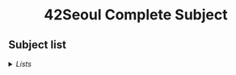 <div align="center">

  # 42Seoul Complete Subject

</div>

## Subject list

<details>
  <summary> <i>Lists</i> </summary>
  <p>
    [00 - LaPiscine](https://www.notion.so/00-LaPiscine-77bae00a80194fad906fb17d59eb684a?pvs=25)
    [01 - libft](https://www.notion.so/01-libft-101dde0f037f4eb0a1ea738f99d4bb9a?pvs=21)
    [02 - get_next_line](https://www.notion.so/02-get_next_line-ed5a4d539b0a4ed7a82ca6c2a4e05968?pvs=21)
    [03 - born2beroot](https://www.notion.so/03-born2beroot-96048a72747b449da2b45b7108e2b53f?pvs=21)
    [04 - ft_printf](https://www.notion.so/04-ft_printf-06b40d3240b44d19abc7f2130d2c97c5?pvs=21)
    [05 - push_swap](https://www.notion.so/05-push_swap-1a2c33aad6bc4ba0a35c83f4249a91de?pvs=21)
    [06 - so_long](https://www.notion.so/06-so_long-cadc29a12cb945d28800029c5c704c9c?pvs=21)
    [07 - minitalk](https://www.notion.so/07-minitalk-11df64f679af4a9f87450bee7e525933?pvs=21)
    [08 - Minishell](https://www.notion.so/08-Minishell-3b429ad000c94b77ad731e429bcce8c4?pvs=21)
    [09 - Philosopher](https://www.notion.so/09-Philosopher-961c4c0f222c42c5a72f552197d3bfed?pvs=21)
    [10 - Cub3D](https://www.notion.so/10-Cub3D-3923d1b3f04f443ea1aaf4fcea428556?pvs=21)
    [11 - NetPractice](https://www.notion.so/11-NetPractice-621ad66122dd4f40bc119d8a52887912?pvs=21)
    [12 - CPP Module 00-04](https://www.notion.so/12-CPP-Module-00-04-ec462e1cfaa04f6e96aef813f9088cce?pvs=21)
    [13 - Inception](https://www.notion.so/13-Inception-4b2e7092a01f434ab7e75c53dfd97ea7?pvs=21)
  </p>
</details>



